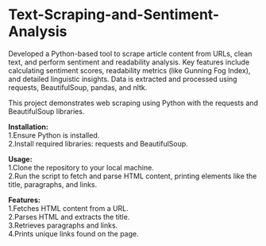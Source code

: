 # Text-Scraping-and-Sentiment-Analysis
Developed a Python-based tool to scrape article content from URLs, clean text, and perform sentiment and readability analysis. Key features include calculating sentiment scores, readability metrics (like Gunning Fog Index), and detailed linguistic insights. Data is extracted and processed using requests, BeautifulSoup, pandas, and nltk.

This project demonstrates web scraping using Python with the requests and BeautifulSoup libraries.

<b>Installation:</b><br>
1.Ensure Python is installed.<br>
2.Install required libraries: requests and BeautifulSoup.

<b>Usage:</b><br>
1.Clone the repository to your local machine.<br>
2.Run the script to fetch and parse HTML content, printing elements like the title, paragraphs, and links.

<b>Features:</b><br>
1.Fetches HTML content from a URL.<br>
2.Parses HTML and extracts the title.<br>
3.Retrieves paragraphs and links.<br>
4.Prints unique links found on the page.
